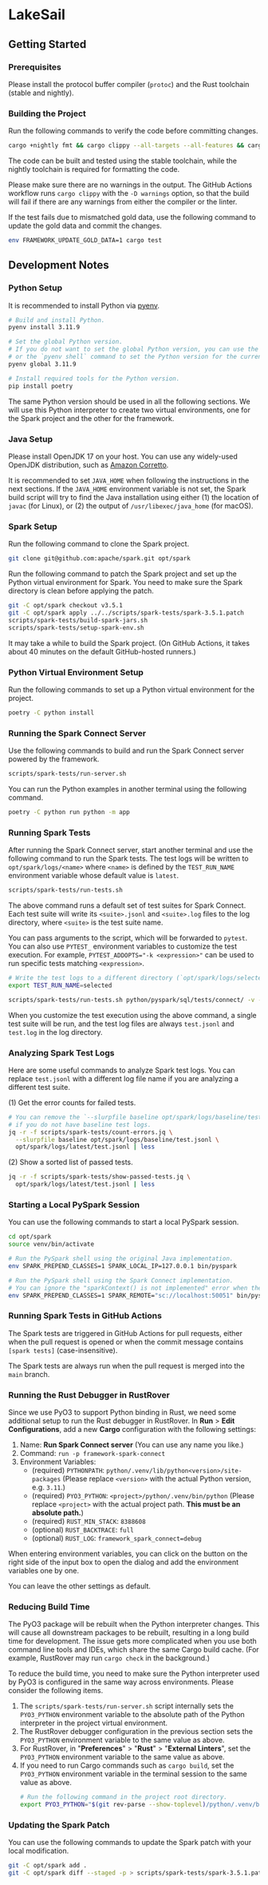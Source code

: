 # LakeSail

## Getting Started

### Prerequisites

Please install the protocol buffer compiler (`protoc`) and the Rust toolchain (stable and nightly).

### Building the Project

Run the following commands to verify the code before committing changes.

```bash
cargo +nightly fmt && cargo clippy --all-targets --all-features && cargo build && cargo test
```

The code can be built and tested using the stable toolchain,
while the nightly toolchain is required for formatting the code.

Please make sure there are no warnings in the output.
The GitHub Actions workflow runs `cargo clippy` with the `-D warnings` option,
so that the build will fail if there are any warnings from either the compiler or the linter.

If the test fails due to mismatched gold data, use the following command to update the gold data
and commit the changes.

```bash
env FRAMEWORK_UPDATE_GOLD_DATA=1 cargo test
```

## Development Notes

### Python Setup

It is recommended to install Python via [pyenv](https://github.com/pyenv/pyenv).

```bash
# Build and install Python.
pyenv install 3.11.9

# Set the global Python version.
# If you do not want to set the global Python version, you can use the `PYENV_VERSION` environment variable
# or the `pyenv shell` command to set the Python version for the current terminal session.
pyenv global 3.11.9

# Install required tools for the Python version.
pip install poetry
```

The same Python version should be used in all the following sections.
We will use this Python interpreter to create two virtual environments,
one for the Spark project and the other for the framework.

### Java Setup

Please install OpenJDK 17 on your host.
You can use any widely-used OpenJDK distribution, such as [Amazon Corretto](https://aws.amazon.com/corretto/).

It is recommended to set `JAVA_HOME` when following the instructions in the next sections.
If the `JAVA_HOME` environment variable is not set, the Spark build script will try to find the Java installation using
either
(1) the location of `javac` (for Linux), or (2) the output of `/usr/libexec/java_home` (for macOS).

### Spark Setup

Run the following command to clone the Spark project.

```bash
git clone git@github.com:apache/spark.git opt/spark
```

Run the following command to patch the Spark project and set up the Python virtual environment for Spark.
You need to make sure the Spark directory is clean before applying the patch.

```bash
git -C opt/spark checkout v3.5.1
git -C opt/spark apply ../../scripts/spark-tests/spark-3.5.1.patch
scripts/spark-tests/build-spark-jars.sh
scripts/spark-tests/setup-spark-env.sh
```

It may take a while to build the Spark project.
(On GitHub Actions, it takes about 40 minutes on the default GitHub-hosted runners.)

### Python Virtual Environment Setup

Run the following commands to set up a Python virtual environment for the project.

```bash
poetry -C python install
```

### Running the Spark Connect Server

Use the following commands to build and run the Spark Connect server powered by the framework.

```bash
scripts/spark-tests/run-server.sh
```

You can run the Python examples in another terminal using the following command.

```bash
poetry -C python run python -m app
```

### Running Spark Tests

After running the Spark Connect server, start another terminal and use the following command to run the Spark tests.
The test logs will be written to `opt/spark/logs/<name>` where `<name>` is defined by
the `TEST_RUN_NAME` environment variable whose default value is `latest`.

```bash
scripts/spark-tests/run-tests.sh
```

The above command runs a default set of test suites for Spark Connect.
Each test suite will write its `<suite>.jsonl` and `<suite>.log` files to the log directory,
where `<suite>` is the test suite name.

You can pass arguments to the script, which will be forwarded to `pytest`.
You can also use `PYTEST_` environment variables to customize the test execution.
For example, `PYTEST_ADDOPTS="-k <expression>"` can be used to run specific tests matching `<expression>`.

```bash
# Write the test logs to a different directory (`opt/spark/logs/selected`).
export TEST_RUN_NAME=selected

scripts/spark-tests/run-tests.sh python/pyspark/sql/tests/connect/ -v -k test_something
```

When you customize the test execution using the above command, a single test suite will be run,
and the test log files are always `test.jsonl` and `test.log` in the log directory.

### Analyzing Spark Test Logs

Here are some useful commands to analyze Spark test logs.
You can replace `test.jsonl` with a different log file name if you are analyzing a different test suite.

(1) Get the error counts for failed tests.

```bash
# You can remove the `--slurpfile baseline opt/spark/logs/baseline/test.jsonl` arguments
# if you do not have baseline test logs.
jq -r -f scripts/spark-tests/count-errors.jq \
  --slurpfile baseline opt/spark/logs/baseline/test.jsonl \
  opt/spark/logs/latest/test.jsonl | less
```

(2) Show a sorted list of passed tests.

```bash
jq -r -f scripts/spark-tests/show-passed-tests.jq \
  opt/spark/logs/latest/test.jsonl | less
```

### Starting a Local PySpark Session

You can use the following commands to start a local PySpark session.

```bash
cd opt/spark
source venv/bin/activate

# Run the PySpark shell using the original Java implementation.
env SPARK_PREPEND_CLASSES=1 SPARK_LOCAL_IP=127.0.0.1 bin/pyspark

# Run the PySpark shell using the Spark Connect implementation.
# You can ignore the "sparkContext() is not implemented" error when the shell starts.
env SPARK_PREPEND_CLASSES=1 SPARK_REMOTE="sc://localhost:50051" bin/pyspark
```

### Running Spark Tests in GitHub Actions

The Spark tests are triggered in GitHub Actions for pull requests,
either when the pull request is opened or when the commit message contains `[spark tests]` (case-insensitive).

The Spark tests are always run when the pull request is merged into the `main` branch.

### Running the Rust Debugger in RustRover

Since we use PyO3 to support Python binding in Rust, we need some additional setup to run the Rust debugger in
RustRover.
In **Run** > **Edit Configurations**, add a new **Cargo** configuration with the following settings:

1. Name: **Run Spark Connect server** (You can use any name you like.)
2. Command: `run -p framework-spark-connect`
3. Environment Variables:
    - (required) `PYTHONPATH`: `python/.venv/lib/python<version>/site-packages` (Please replace `<version>` with the
      actual Python version, e.g. `3.11`.)
    - (required) `PYO3_PYTHON`: `<project>/python/.venv/bin/python` (Please replace `<project>` with the actual project
      path. **This must be an absolute path.**)
    - (required) `RUST_MIN_STACK`: `8388608`
    - (optional) `RUST_BACKTRACE`: `full`
    - (optional) `RUST_LOG`: `framework_spark_connect=debug`

When entering environment variables, you can click on the button on the right side of the input box to open the dialog
and add the environment variables one by one.

You can leave the other settings as default.

### Reducing Build Time

The PyO3 package will be rebuilt when the Python interpreter changes.
This will cause all downstream packages to be rebuilt, resulting in a long build time for development.
The issue gets more complicated when you use both command line tools and IDEs, which share the same Cargo build cache.
(For example, RustRover may run `cargo check` in the background.)

To reduce the build time, you need to make sure the Python interpreter used by PyO3 is configured in the same way
across environments. Please consider the following items.

1. The `scripts/spark-tests/run-server.sh` script internally sets the `PYO3_PYTHON` environment variable to the
   absolute path of the Python interpreter in the project virtual environment.
2. The RustRover debugger configuration in the previous section sets the `PYO3_PYTHON` environment variable to the
   same value as above.
3. For RustRover, in "**Preferences**" > "**Rust**" > "**External Linters**", set the `PYO3_PYTHON` environment variable
   to the same value as above.
4. If you need to run Cargo commands such as `cargo build`, set the `PYO3_PYTHON` environment variable in the terminal
   session to the same value as above.
   ```bash
   # Run the following command in the project root directory.
   export PYO3_PYTHON="$(git rev-parse --show-toplevel)/python/.venv/bin/python"
   ```

### Updating the Spark Patch

You can use the following commands to update the Spark patch with your local modification.

```bash
git -C opt/spark add .
git -C opt/spark diff --staged -p > scripts/spark-tests/spark-3.5.1.patch
```
